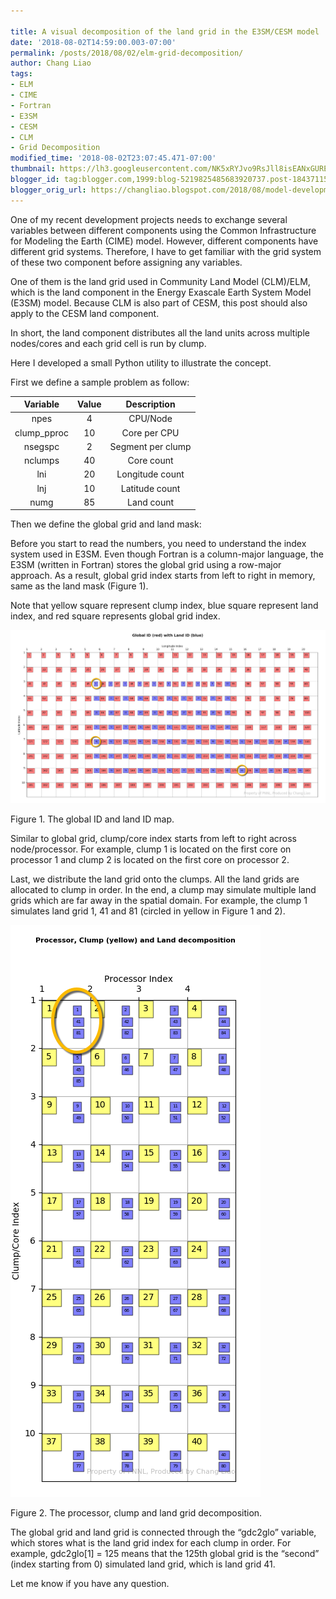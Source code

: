```yaml
---
 
title: A visual decomposition of the land grid in the E3SM/CESM model
date: '2018-08-02T14:59:00.003-07:00'
permalink: /posts/2018/08/02/elm-grid-decomposition/
author: Chang Liao
tags:
- ELM
- CIME
- Fortran
- E3SM
- CESM
- CLM
- Grid Decomposition
modified_time: '2018-08-02T23:07:45.471-07:00'
thumbnail: https://lh3.googleusercontent.com/NK5xRYJvo9RsJll8isEANxGUREJvm8rQSW8YuM4LLHByuSW3wIO5bMHW15nzwgP5zqKmXBnKlkv5-O0RQ5iZbcXOI4nszOVLVgzLOaDsibN32vfbo0puI3KqQE9afOQ8LHGEem-4PQG3Ew=s72-c
blogger_id: tag:blogger.com,1999:blog-5219825485683920737.post-1843711549862235551
blogger_orig_url: https://changliao.blogspot.com/2018/08/model-development-005.html
---
```


One of my recent development projects needs to exchange several variables between different components using the Common Infrastructure for Modeling the Earth (CIME) model. However, different components have different grid systems. Therefore, I have to get familiar with the grid system of these two component before assigning any variables.

One of them is the land grid used in Community Land Model (CLM)/ELM, which is the land component in the Energy Exascale Earth System Model (E3SM) model. Because CLM is also part of CESM, this post should also apply to the CESM land component.

In short, the land component distributes all the land units across multiple nodes/cores and each grid cell is run by clump.

Here I developed a small Python utility to illustrate the concept.

First we define a sample problem as follow:

|   Variable   | Value |    Description    |
|:------------:|:-----:|:-----------------:|
|     npes     |   4   |      CPU/Node     |
| clump_pproc  |   10  |    Core per CPU   |
|   nsegspc    |   2   | Segment per clump |
|    nclumps   |   40  |     Core count    |
|      lni     |   20  |  Longitude count  |
|      lnj     |   10  |   Latitude count  |
|     numg     |   85  |     Land count    |

Then we define the global grid and land mask:

Before you start to read the numbers, you need to understand the index system used in E3SM.
Even though Fortran is a column-major language, the E3SM (written in Fortran) stores the global grid using a row-major approach. As a result, global grid index starts from left to right in memory, same as the land mask (Figure 1).

Note that yellow square represent clump index, blue square represent land index, and red square represents global grid index.

![Figure 1](https://github.com/changliao/science/blob/main/_figures/elm/land_mask.png?raw=true)

Figure 1. The global ID and land ID map.


Similar to global grid, clump/core index starts from left to right across node/processor. For example, clump 1 is located on the first core on processor 1 and clump 2 is located on the first core on processor 2.

Last, we distribute the land grid onto the clumps. All the land grids are allocated to clump in order. In the end, a clump may simulate multiple land grids which are far away in the spatial domain. For example, the clump 1 simulates land grid 1, 41 and 81 (circled in yellow in Figure 1 and 2).


![Figure 2](https://github.com/changliao/science/blob/main/_figures/elm/elm_clump.png?raw=true)

Figure 2. The processor, clump and land grid decomposition.


The global grid and land grid is connected through the “gdc2glo” variable, which stores what is the land grid index for each clump in order. For example, gdc2glo[1] = 125 means that the 125th global grid is the “second” (index starting from 0) simulated land grid, which is land grid 41.

Let me know if you have any question.
